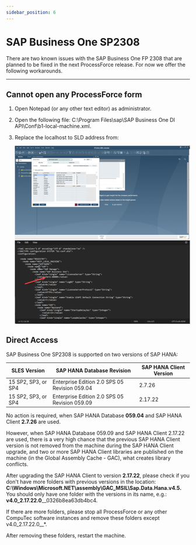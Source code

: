 ```yaml
---
sidebar_position: 6
---
```


# SAP Business One SP2308

There are two known issues with the SAP Business One FP 2308 that are planned to be fixed in the next ProcessForce release. For now we offer the following workarounds.

---

## Cannot open any ProcessForce form

1. Open Notepad (or any other text editor) as administrator.
2. Open the following file: C:\Program Files\sap\SAP Business One DI API\Conf\b1-local-machine.xml.
3. Replace the localhost to SLD address from:

    ![Screenshot](./media/sap-business-one-sp2308/screenshot-02.png)
    ![Screenshot](./media/sap-business-one-sp2308/screenshot-03.png)

## Direct Access

SAP Business One SP2308 is supported on two versions of SAP HANA:

| SLES Version | SAP HANA Database Revision | SAP HANA Client Version |
| --- | --- | --- |
| 15 SP2, SP3, or SP4 | Enterprise Edition 2.0 SPS 05 Revision 059.04 | 2.7.26 |
| 15 SP2, SP3, or SP4 | Enterprise Edition 2.0 SPS 05 Revision 059.09 | 2.17.22 |

No action is required, when SAP HANA Database **059.04** and SAP HANA Client **2.7.26** are used.

However, when SAP HANA Database 059.09 and SAP HANA Client 2.17.22 are used, there is a very high chance that the previous SAP HANA Client version is not removed from the machine during the SAP HANA Client upgrade, and two or more SAP HANA Client libraries are published on the machine (in the Global Assembly Cache - GAC), what creates library conflicts.

After upgrading the SAP HANA Client to version **2.17.22**, please check if you don't have more folders with previous versions in the location: **C:\Windows\Microsoft.NET\assembly\GAC_MSIL\Sap.Data.Hana.v4.5.** You should only have one folder with the versions in its name, e.g.: **v4.0_2.17.22.0**__0326b8ea63db4bc4.

If there are more folders, please stop all ProcessForce or any other CompuTec software instances and remove these folders except v4.0_2.17.22.0__*.

After removing these folders, restart the machine.
